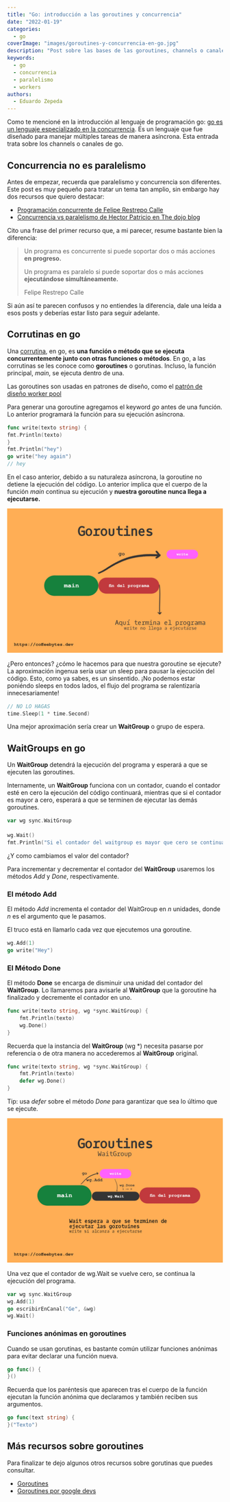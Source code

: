 ```yaml
---
title: "Go: introducción a las goroutines y concurrencia"
date: "2022-01-19"
categories: 
  - go
coverImage: "images/goroutines-y-concurrencia-en-go.jpg"
description: "Post sobre las bases de las goroutines, channels o canales, waitgroups y bloqueos en el lenguaje de programación golang o go."
keywords:
  - go
  - concurrencia
  - paralelismo
  - workers
authors:
  - Eduardo Zepeda
---
```


Como te mencioné en la introducción al lenguaje de programación go: [go es un lenguaje especializado en la concurrencia](/golang-introduccion-al-lenguaje-variables-y-tipos-de-datos/). Es un lenguaje que fue diseñado para manejar múltiples tareas de manera asíncrona. Esta entrada trata sobre los channels o canales de go.

## Concurrencia no es paralelismo

Antes de empezar, recuerda que paralelismo y concurrencia son diferentes. Este post es muy pequeño para tratar un tema tan amplio, sin embargo hay dos recursos que quiero destacar:

- [Programación concurrente de Felipe Restrepo
  Calle](http://ferestrepoca.github.io/paradigmas-de-programacion/progconcurrente/concurrente_teoria/index.html)
- [Concurrencia vs paralelismo de Hector Patricio en The dojo
  blog](https://blog.thedojo.mx/2019/04/17/la-diferencia-entre-concurrencia-y-paralelismo.html)

Cito una frase del primer recurso que, a mi parecer, resume bastante bien la diferencia:

> Un programa es concurrente si puede soportar dos o más acciones **en
> progreso.**
> 
> Un programa es paralelo si puede soportar dos o más acciones **ejecutándose
> simultáneamente.**
> 
> Felipe Restrepo Calle

Si aún así te parecen confusos y no entiendes la diferencia, dale una leída a esos posts y deberías estar listo para seguir adelante.

## Corrutinas en go

Una [corrutina](https://es.wikipedia.org/wiki/Corrutina), en go, es **una función o método que se ejecuta concurrentemente junto con otras funciones o métodos**. En go, a las corrutinas se les conoce como **goroutines** o gorutinas. Incluso, la función principal, _main_, se ejecuta dentro de una.

Las goroutines son usadas en patrones de diseño, como el [patrón de diseño worker pool]( explicacion-del-patron-de-diseno-worker-pool/)

Para generar una goroutine agregamos el keyword _go_ antes de una función. Lo anterior programará la función para su ejecución asíncrona.

```go
func write(texto string) {
fmt.Println(texto)
}
fmt.Println("hey")
go write("hey again")
// hey
```

En el caso anterior, debido a su naturaleza asíncrona, la goroutine no detiene la ejecución del código. Lo anterior implica que el cuerpo de la función _main_ continua su ejecución y **nuestra goroutine nunca llega a ejecutarse.**

![Funcionamiento de las goroutines en go](images/golang-goroutine-3.jpg)

¿Pero entonces? ¿cómo le hacemos para que nuestra goroutine se ejecute? La aproximación ingenua sería usar un sleep para pausar la ejecución del código. Esto, como ya sabes, es un sinsentido. ¡No podemos estar poniéndo sleeps en todos lados, el flujo del programa se ralentizaría innecesariamente!

```go
// NO LO HAGAS
time.Sleep(1 * time.Second)
```

Una mejor aproximación sería crear un **WaitGroup** o grupo de espera.

## WaitGroups en go

Un **WaitGroup** detendrá la ejecución del programa y esperará a que se ejecuten las goroutines. 

Internamente, un **WaitGroup** funciona con un contador, cuando el contador esté en cero la ejecución del código continuará, mientras que si el contador es mayor a cero, esperará a que se terminen de ejecutar las demás goroutines.

```go
var wg sync.WaitGroup

wg.Wait()
fmt.Println("Si el contador del waitgroup es mayor que cero se continuará con esta función.")
```

¿Y como cambiamos el valor del contador?

Para incrementar y decrementar el contador del **WaitGroup** usaremos los métodos *Add* y *Done*, respectivamente.

### El método Add

El método _Add_ incrementa el contador del WaitGroup en *n* unidades, donde *n* es el argumento que le pasamos. 

El truco está en llamarlo cada vez que ejecutemos una goroutine. 

```go
wg.Add(1)
go write("Hey")
```

### El Método Done

El método **Done** se encarga de disminuir una unidad del contador del **WaitGroup**. Lo llamaremos para avisarle al **WaitGroup** que la goroutine ha finalizado y decremente el contador en uno.

```go
func write(texto string, wg *sync.WaitGroup) {
	fmt.Println(texto)
	wg.Done()
}
```

Recuerda que la instancia del **WaitGroup** (wg \*) necesita pasarse por referencia o de otra manera no accederemos al **WaitGroup** original.


```go
func write(texto string, wg *sync.WaitGroup) {
    fmt.Println(texto)
    defer wg.Done()
}
```

Tip: usa _defer_ sobre el método _Done_ para garantizar que sea lo último que se ejecute.

![Funcionamiento de un grupo de espera en go](images/golang-goroutine-wait-2.jpg)

Una vez que el contador de wg.Wait se vuelve cero, se continua la ejecución del programa.

```go
var wg sync.WaitGroup
wg.Add(1)
go escribirEnCanal("Ge", &wg)
wg.Wait()
```

### Funciones anónimas en goroutines

Cuando se usan gorutinas, es bastante común utilizar funciones anónimas para evitar declarar una función nueva.

```go
go func() {
}()
```

Recuerda que los paréntesis que aparecen tras el cuerpo de la función ejecutan la función anónima que declaramos y también reciben sus argumentos.

```go
go func(text string) {
}("Texto")
```

## Más recursos sobre goroutines

Para finalizar te dejo algunos otros recursos sobre gorutinas que puedes consultar.

- [Goroutines](https://golangbot.com/goroutines/)
- [Goroutines por google devs](https://www.youtube.com/watch?v=f6kdp27TYZs)
